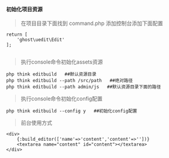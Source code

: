 
#### 初始化项目资源
  > 在项目目录下面找到 command.php 添加控制台添加下面配置
```
return [
    'ghost\uedit\Edit'
];
  
```
  > 执行console命令初始化assets资源 
```
php think editbuild   ##默认资源目录
php think editbuild --path /src/path   ##绝对路径
php think editbuild --path admin/js   ##默认资源目录下面的路径

```
 > 执行console命令初始化config配置
```
php think editbuild --config y   ##初始化config配置
```
> 前台使用方式
```
<div>
    {:build_editor(['name'=>'content','content'=>''])}
    <textarea name="content" id="content"></textarea>
</div>
```